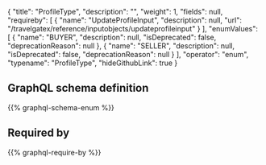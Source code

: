 {
  "title": "ProfileType",
  "description": "",
  "weight": 1,
  "fields": null,
  "requireby": [
    {
      "name": "UpdateProfileInput",
      "description": null,
      "url": "/travelgatex/reference/inputobjects/updateprofileinput"
    }
  ],
  "enumValues": [
    {
      "name": "BUYER",
      "description": null,
      "isDeprecated": false,
      "deprecationReason": null
    },
    {
      "name": "SELLER",
      "description": null,
      "isDeprecated": false,
      "deprecationReason": null
    }
  ],
  "operator": "enum",
  "typename": "ProfileType",
  "hideGithubLink": true
}
## GraphQL schema definition

{{% graphql-schema-enum %}}

## Required by

{{% graphql-require-by %}}
